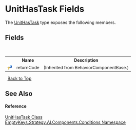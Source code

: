 # UnitHasTask Fields
 

The <a href="T_EmptyKeys_Strategy_AI_Components_Conditions_UnitHasTask">UnitHasTask</a> type exposes the following members.


## Fields
&nbsp;<table><tr><th></th><th>Name</th><th>Description</th></tr><tr><td>![Protected field](media/protfield.gif "Protected field")</td><td>returnCode</td><td> (Inherited from BehaviorComponentBase.)</td></tr></table>&nbsp;
<a href="#unithastask-fields">Back to Top</a>

## See Also


#### Reference
<a href="T_EmptyKeys_Strategy_AI_Components_Conditions_UnitHasTask">UnitHasTask Class</a><br /><a href="N_EmptyKeys_Strategy_AI_Components_Conditions">EmptyKeys.Strategy.AI.Components.Conditions Namespace</a><br />